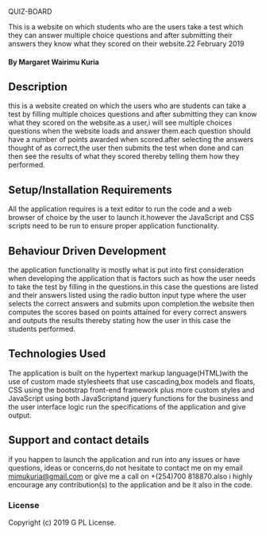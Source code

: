 QUIZ-BOARD

This is a website on which students who are the users take a test which they can answer multiple choice questions and after submitting their answers they know what they scored on their website.22 February 2019

#### By **Margaret Wairimu Kuria**

## Description

this is a website created on which the users who are students can take a test by filling multiple choices questions and after submitting they can know what they scored on the website.as a user,i will see multiple choices questions when the website loads  and answer them.each question should have a number of points awarded  when scored.after selecting the answers thought of as correct,the user then submits the test when done and can then see the results of what they scored thereby telling them how they performed.
## Setup/Installation Requirements

All the application requires is a text editor to run the code and a web browser of choice by the user to launch it.however the JavaScript and CSS scripts need to be run to ensure proper application functionality.

## Behaviour Driven Development

the application functionality is mostly what is put into first consideration when developing the application that is factors such as how the user needs to take the test by filling in the questions.in this case the questions are listed and their answers listed using the radio button input type where the user selects the correct answers and submits upon completion.the website then computes the scores based on points attained for every correct answers and outputs the results thereby stating how the user in this case the students performed.

## Technologies Used

The application is built on the hypertext markup language(HTML)with the use of custom made stylesheets that use cascading,box models and floats, CSS  using the bootstrap front-end framework plus more custom styles and JavaScript using both JavaScriptand jquery functions for the business and the user interface logic run the specifications of the application and give output.

## Support and contact details

if you happen to launch the application and run into any issues or have questions, ideas or concerns,do not hesitate to contact me on my email mimukuria@gmail.com or give me a call on +(254)700 818870.also i highly encourage any contribution(s) to the application and be it also in the code.

### License

Copyright (c) 2019 G PL License.
